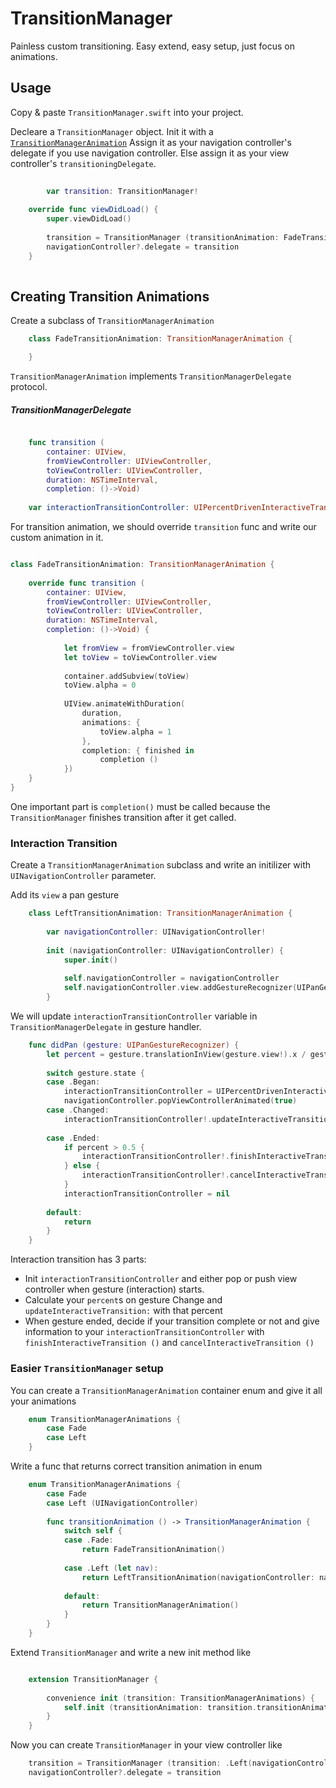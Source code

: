 TransitionManager
=================

Painless custom transitioning. Easy extend, easy setup, just focus on animations.


Usage 
-----

Copy & paste `TransitionManager.swift` into your project.

Decleare a `TransitionManager` object.
Init it with a [`TransitionManagerAnimation`](#Create)
Assign it as your navigation controller's delegate if you use navigation controller.
Else assign it as your view controller's `transitioningDelegate`.

``` swift
	
	    var transition: TransitionManager!
    
    override func viewDidLoad() {
        super.viewDidLoad()
        
        transition = TransitionManager (transitionAnimation: FadeTransitionAnimation())
        navigationController?.delegate = transition
    }
	
```


Creating Transition Animations <a id="Create"></a>
-----


Create a subclass of `TransitionManagerAnimation` 

``` swift
	class FadeTransitionAnimation: TransitionManagerAnimation {

	}
```

`TransitionManagerAnimation` implements `TransitionManagerDelegate` protocol.

##### TransitionManagerDelegate

``` swift

    func transition (
        container: UIView,
        fromViewController: UIViewController,
        toViewController: UIViewController,
        duration: NSTimeInterval,
        completion: ()->Void)
        
    var interactionTransitionController: UIPercentDrivenInteractiveTransition? { get set }

```

For transition animation, we should override `transition` func and write our custom animation in it.

``` swift

class FadeTransitionAnimation: TransitionManagerAnimation {
    
    override func transition (
        container: UIView,
        fromViewController: UIViewController,
        toViewController: UIViewController,
        duration: NSTimeInterval,
        completion: ()->Void) {
            
            let fromView = fromViewController.view
            let toView = toViewController.view
            
            container.addSubview(toView)
            toView.alpha = 0
            
            UIView.animateWithDuration(
                duration,
                animations: {
                    toView.alpha = 1
                },
                completion: { finished in
                    completion ()
            })
    }
}

```

One important part is `completion()` must be called because the `TransitionManager` finishes transition after it get called.


### Interaction Transition

Create a `TransitionManagerAnimation` subclass and write an initilizer with `UINavigationController` parameter.

Add its `view` a pan gesture

``` swift
	class LeftTransitionAnimation: TransitionManagerAnimation {
	    
	    var navigationController: UINavigationController!
	    
	    init (navigationController: UINavigationController) {
	        super.init()
	        
	        self.navigationController = navigationController
	        self.navigationController.view.addGestureRecognizer(UIPanGestureRecognizer (target: self, action: Selector("didPan:")))
	    }
```

We will update `interactionTransitionController` variable in `TransitionManagerDelegate` in gesture handler.

``` swift
    func didPan (gesture: UIPanGestureRecognizer) {
        let percent = gesture.translationInView(gesture.view!).x / gesture.view!.bounds.size.width
        
        switch gesture.state {
        case .Began:
            interactionTransitionController = UIPercentDrivenInteractiveTransition()
            navigationController.popViewControllerAnimated(true)
        case .Changed:
            interactionTransitionController!.updateInteractiveTransition(percent)
            
        case .Ended:
            if percent > 0.5 {
                interactionTransitionController!.finishInteractiveTransition()
            } else {
                interactionTransitionController!.cancelInteractiveTransition()
            }
            interactionTransitionController = nil
            
        default:
            return
        }
    }
```

Interaction transition has 3 parts:
* Init `interactionTransitionController` and either pop or push view controller when gesture (interaction) starts.
* Calculate your `percent`s on gesture Change and `updateInteractiveTransition:` with that percent
* When gesture ended, decide if your transition complete or not and give information to your `interactionTransitionController` with `finishInteractiveTransition ()` and `cancelInteractiveTransition ()`


### Easier `TransitionManager` setup

You can create a `TransitionManagerAnimation` container enum and give it all your animations

``` swift
	enum TransitionManagerAnimations {
	    case Fade
	    case Left
	}
```

Write a func that returns correct transition animation in enum

``` swift
	enum TransitionManagerAnimations {
	    case Fade
	    case Left (UINavigationController)
	    
	    func transitionAnimation () -> TransitionManagerAnimation {
	        switch self {
	        case .Fade:
	            return FadeTransitionAnimation()
	            
	        case .Left (let nav):
	            return LeftTransitionAnimation(navigationController: nav)
	            
	        default:
	            return TransitionManagerAnimation()
	        }
	    }
	}
```

Extend `TransitionManager` and write a new init method like

``` swift

	extension TransitionManager {
	    
	    convenience init (transition: TransitionManagerAnimations) {
	        self.init (transitionAnimation: transition.transitionAnimation())
	    }
	}

```

Now you can create `TransitionManager` in your view controller like

``` swift
	transition = TransitionManager (transition: .Left(navigationController!))
	navigationController?.delegate = transition
```
